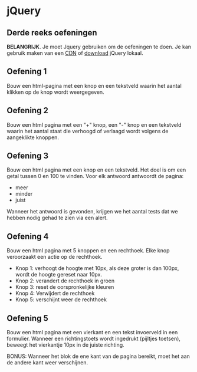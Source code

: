 # jQuery 

## Derde reeks oefeningen

**BELANGRIJK**.
Je moet Jquery gebruiken om de oefeningen te doen.
Je kan gebruik maken van een [CDN](https://code.jquery.com/) of [download](https://jquery.com/download/) jQuery lokaal.

## Oefening 1
Bouw een html-pagina met een knop en een tekstveld waarin het aantal klikken op de knop wordt weergegeven.

## Oefening 2
Bouw een html pagina met een "+" knop, een "-" knop en een tekstveld waarin het aantal staat die verhoogd of verlaagd wordt volgens de aangeklikte knoppen.

## Oefening 3
Bouw een html pagina met een knop en een tekstveld. Het doel is om een getal tussen 0 en 100 te vinden. Voor elk antwoord antwoordt de pagina:
- meer
- minder
- juist

Wanneer het antwoord is gevonden, krijgen we het aantal tests dat we hebben nodig gehad te zien via een alert.

## Oefening 4
Bouw een html pagina met 5 knoppen en een rechthoek. Elke knop veroorzaakt een actie op de rechthoek.
- Knop 1: verhoogt de hoogte met 10px, als deze groter is dan 100px, wordt de hoogte gereset naar 10px.
- Knop 2: verandert de rechthoek in groen
- Knop 3: reset de oorspronkelijke kleuren
- Knop 4: Verwijdert de rechthoek
- Knop 5: verschijnt weer de rechthoek

## Oefening 5
Bouw een html pagina met een vierkant en een tekst invoerveld in een formulier.
Wanneer een richtingstoets wordt ingedrukt (pijltjes toetsen), beweegt het vierkantje 10px in de juiste richting.  

BONUS: Wanneer het blok de ene kant van de pagina bereikt, moet het aan de andere kant weer verschijnen.
